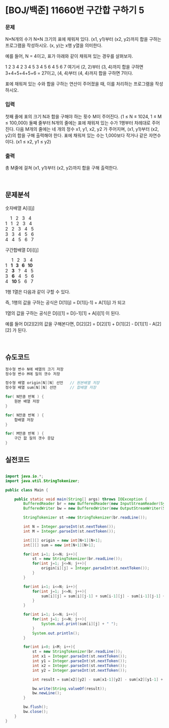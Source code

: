# [BOJ/백준] 11660번 구간합 구하기 5

### 문제

N×N개의 수가 N×N 크기의 표에 채워져 있다. (x1, y1)부터 (x2, y2)까지 합을 구하는 프로그램을 작성하시오. (x, y)는 x행 y열을 의미한다.

예를 들어, N = 4이고, 표가 아래와 같이 채워져 있는 경우를 살펴보자.

1 2 3 4
2 3 4 5
3 4 5 6
4 5 6 7
여기서 (2, 2)부터 (3, 4)까지 합을 구하면 3+4+5+4+5+6 = 27이고, (4, 4)부터 (4, 4)까지 합을 구하면 7이다.

표에 채워져 있는 수와 합을 구하는 연산이 주어졌을 때, 이를 처리하는 프로그램을 작성하시오.

### 입력

첫째 줄에 표의 크기 N과 합을 구해야 하는 횟수 M이 주어진다. (1 ≤ N ≤ 1024, 1 ≤ M ≤ 100,000) 둘째 줄부터 N개의 줄에는 표에 채워져 있는 수가 1행부터 차례대로 주어진다. 다음 M개의 줄에는 네 개의 정수 x1, y1, x2, y2 가 주어지며, (x1, y1)부터 (x2, y2)의 합을 구해 출력해야 한다. 표에 채워져 있는 수는 1,000보다 작거나 같은 자연수이다. (x1 ≤ x2, y1 ≤ y2)

### 출력

총 M줄에 걸쳐 (x1, y1)부터 (x2, y2)까지 합을 구해 출력한다.

<br/>

## 문제분석

숫자배열 A[i][j]

&nbsp;&nbsp;&nbsp; 1 &nbsp; 2 &nbsp; 3 &nbsp; 4 <br>
1 &nbsp; 1 &nbsp; 2 &nbsp; 3 &nbsp; 4 <br>
2 &nbsp; 2 &nbsp; 3 &nbsp; 4 &nbsp; 5 <br>
3 &nbsp; 3 &nbsp; 4 &nbsp; 5 &nbsp; 6 <br>
4 &nbsp; 4 &nbsp; 5 &nbsp; 6 &nbsp; 7 <br>

구간합배열 D[i][j]

&nbsp;&nbsp; &nbsp; 1 &nbsp; 2 &nbsp; 3 &nbsp; 4 <br>
1 &nbsp; **1 &nbsp; 3 &nbsp; 6 &nbsp; 10** <br>
2 &nbsp; **3** &nbsp; ? &nbsp; 4 &nbsp; 5 <br>
3 &nbsp; **6** &nbsp; 4 &nbsp; 5 &nbsp; 6 <br>
4 &nbsp; **10** 5 &nbsp; 6 &nbsp; 7 <br>

1행 1열은 다음과 같이 구할 수 있다.

즉, 1행의 값을 구하는 공식은 D[1][j] = D[1][j-1] + A[1][j] 가 되고

1열의 값을 구하는 공식은 D[i][1] = D[i-1][1] + A[i][1] 이 된다.

예를 들어 D[2][2]의 값을 구해본다면, D[2][2] = D[2][1] + D[1][2] - D[1][1] - A[2][2] 가 된다.

<br>

## 슈도코드

```java
정수형 변수 N에 배열의 크기 저장
정수형 변수 M에 질의 갯수 저장

정수형 배열 origin[N][N] 선언   // 원본배열 저장
정수형 배열 sum[N][N] 선언      // 합배열 저장

for( N만큼 반복 ) {
	원본 배열 저장
}

for( N만큼 반복 ) {
	합배열 저장
}

for( M만큼 반복 ) {
	구간 핪 질의 갯수 응답
}
```

## 실전코드

```java

import java.io.*;
import java.util.StringTokenizer;

public class Main {

    public static void main(String[] args) throws IOException {
        BufferedReader br = new BufferedReader(new InputStreamReader(System.in));
        BufferedWriter bw = new BufferedWriter(new OutputStreamWriter(System.out));

        StringTokenizer st =new StringTokenizer(br.readLine());

        int N = Integer.parseInt(st.nextToken());
        int M = Integer.parseInt(st.nextToken());

        int[][] origin = new int[N+1][N+1];
        int[][] sum = new int[N+1][N+1];

        for(int i=1; i<=N; i++){
            st = new StringTokenizer(br.readLine());
            for(int j=1; j<=N; j++){
                origin[i][j] = Integer.parseInt(st.nextToken());
            }
        }

        for(int i=1; i<=N; i++){
            for(int j=1; j<=N; j++){
                sum[i][j] = sum[i][j-1] + sum[i-1][j] - sum[i-1][j-1] + origin[i][j];
            }
        }

        for(int i=1; i<=N; i++){
            for(int j=1; j<=N; j++){
                System.out.print(sum[i][j] + " ");
            }
            System.out.println();
        }

        for(int i=0; i<M; i++){
            st = new StringTokenizer(br.readLine());
            int x1 = Integer.parseInt(st.nextToken());
            int y1 = Integer.parseInt(st.nextToken());
            int x2 = Integer.parseInt(st.nextToken());
            int y2 = Integer.parseInt(st.nextToken());

            int result = sum[x2][y2] - sum[x1-1][y2] - sum[x2][y1-1] + sum[x1-1][y1-1];

            bw.write(String.valueOf(result));
            bw.newLine();
        }

        bw.flush();
        bw.close();
    }
}
```
